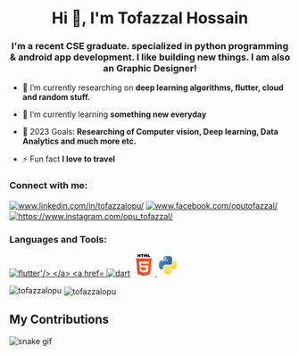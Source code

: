 <h1 align="center">Hi 👋, I'm Tofazzal Hossain</h1>
<h3 align="center">I'm a recent CSE graduate. specialized in python programming & android app development. I like building new things. I am also an Graphic Designer!</h3>

- 🔭 I’m currently researching on **deep learning algorithms, flutter, cloud and random stuff.**

- 🌱 I’m currently learning **something new everyday**

- 🤝 2023 Goals: **Researching of Computer vision, Deep learning, Data Analytics and much more etc.**

- ⚡ Fun fact **I love to travel**

<h3 align="left">Connect with me:</h3>
<p align="left">
<a href="https://linkedin.com/in/www.linkedin.com/in/tofazzalopu/" target="blank"><img align="center" src="https://raw.githubusercontent.com/rahuldkjain/github-profile-readme-generator/master/src/images/icons/Social/linked-in-alt.svg" alt="www.linkedin.com/in/tofazzalopu/" height="30" width="40" /></a>
<a href="https://fb.com/www.facebook.com/oputofazzal/" target="blank"><img align="center" src="https://raw.githubusercontent.com/rahuldkjain/github-profile-readme-generator/master/src/images/icons/Social/facebook.svg" alt="www.facebook.com/oputofazzal/" height="30" width="40" /></a>
<a href="https://instagram.com/https://www.instagram.com/opu_tofazzal/" target="blank"><img align="center" src="https://raw.githubusercontent.com/rahuldkjain/github-profile-readme-generator/master/src/images/icons/Social/instagram.svg" alt="https://www.instagram.com/opu_tofazzal/" height="30" width="40" /></a>
</p>

<h3 align="left">Languages and Tools:</h3>
<p align="left"> <a href="https://www.flutter.dev/" target="_blank" rel="noreferrer"> <img src="https://cdn.jsdelivr.net/gh/devicons/devicon/icons/flutter/flutter-original.svg" width="40" height="40" alt="flutter'/> </a> <a href="https://dartpad.dev/" target="_blank" rel="noreferrer"> <img src="https://cdn.jsdelivr.net/gh/devicons/devicon/icons/dart/dart-original.svg" width="40" height="40" alt="dart"/></a> <a href="https://www.w3.org/html/" target="_blank" rel="noreferrer"> <img src="https://raw.githubusercontent.com/devicons/devicon/master/icons/html5/html5-original-wordmark.svg" alt="html5" width="40" height="40"/> </a> <a href="https://www.python.org" target="_blank" rel="noreferrer"> <img src="https://raw.githubusercontent.com/devicons/devicon/master/icons/python/python-original.svg" alt="python" width="40" height="40"/> </a></p>

<p><img align="left" src="https://github-readme-stats.vercel.app/api/top-langs?username=tofazzalopu&show_icons=true&locale=en&layout=compact" alt="tofazzalopu" /></p>

<p>&nbsp;<img align="center" src="https://github-readme-stats.vercel.app/api?username=tofazzalopu&show_icons=true&locale=en" alt="tofazzalopu" /></p>

<!---
ToFazzalOPu/ToFazzalOPu is a ✨ special ✨ repository because its `README.md` (this file) appears on your GitHub profile.
You can click the Preview link to take a look at your changes.
--->
## My Contributions
![snake gif](https://github.com/tofazzalopu/tofazzalopu/blob/output/github-contribution-grid-snake.gif)
